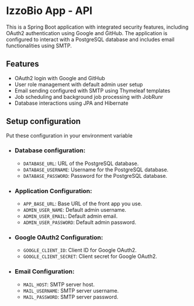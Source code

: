 # IzzoBio App - API
This is a Spring Boot application with integrated security features, including OAuth2 authentication using Google and GitHub. The application is configured to interact with a PostgreSQL database and includes email functionalities using SMTP.

## Features
- OAuth2 login with Google and GitHub
- User role management with default admin user setup
- Email sending configured with SMTP using Thymeleaf templates
- Job scheduling and background job processing with JobRunr
- Database interactions using JPA and Hibernate

## Setup configuration
Put these configuration in your environment variable

- ### Database configuration:
  - `DATABASE_URL`: URL of the PostgreSQL database.
  - `DATABASE_USERNAME`: Username for the PostgreSQL database.
  - `DATABASE_PASSWORD`: Password for the PostgreSQL database.
  
- ### Application Configuration:
  - `APP_BASE_URL`: Base URL of the front app you use.
  - `ADMIN_USER_NAME`: Default admin username.
  - `ADMIN_USER_EMAIL`: Default admin email.
  - `ADMIN_USER_PASSWORD`: Default admin password.

- ### Google OAuth2 Configuration:
  - `GOOGLE_CLIENT_ID`: Client ID for Google OAuth2.
  - `GOOGLE_CLIENT_SECRET`: Client secret for Google OAuth2.

- ### Email Configuration:
    - `MAIL_HOST`: SMTP server host.
    - `MAIL_USERNAME`: SMTP server username.
    - `MAIL_PASSWORD`: SMTP server password.